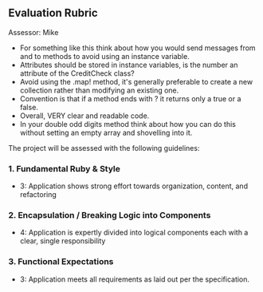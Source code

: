 ## Evaluation Rubric

Assessor: Mike

* For something like this think about how you would send messages from and to
methods to avoid using an instance variable.
* Attributes should be stored in instance variables, is the number an
attribute of the CreditCheck class?
* Avoid using the .map! method, it's generally preferable to create a new
collection rather than modifying an existing one.
* Convention is that if a method ends with ? it returns only a true or a false.
* Overall, VERY clear and readable code.
* In your double odd digits method think about how you can do this without
setting an empty array and shovelling into it.


The project will be assessed with the following guidelines:

### 1. Fundamental Ruby & Style

* 3:  Application shows strong effort towards organization, content, and refactoring

### 2. Encapsulation / Breaking Logic into Components

* 4: Application is expertly divided into logical components each with a clear, single responsibility

### 3. Functional Expectations

* 3: Application meets all requirements as laid out per the specification.
